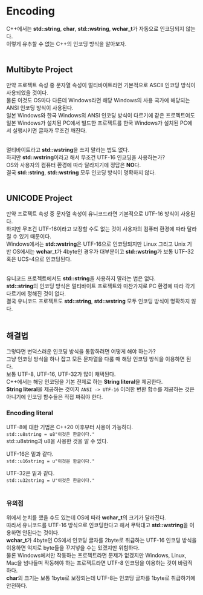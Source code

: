 # Encoding  

C++에서는 **std::string**, **char**, **std::wstring**, **wchar_t**가 자동으로 인코딩되지 않는다.  
이렇게 유추할 수 없는 C++의 인코딩 방식을 알아보자.  
&nbsp;  

## Multibyte Project  

만약 프로젝트 속성 중 문자열 속성이 멀티바이트라면 기본적으로 ASCII 인코딩 방식이 사용되었을 것이다.  
물론 이것도 OS마다 다른데 Windows라면 해당 Windows의 사용 국가에 해당되는 ANSI 인코딩 방식이 사용된다.  
일본 Windows와 한국 Windows의 ANSI 인코딩 방식이 다르기에 같은 프로젝트여도 일본 Windows가 설치된 PC에서 빌드한 프로젝트를 한국 Windows가 설치된 PC에서 실행시키면 글자가 무조건 깨진다.  
&nbsp;  

멀티바이트라고 **std::wstring**을 쓰지 말라는 법도 없다.  
하지만 **std::wstring**이라고 해서 무조건 UTF-16 인코딩을 사용하는가?  
OS와 사용자의 컴퓨터 환경에 따라 달라지기에 정답은 **NO**다.  
결국 **std::string**, **std::wstring** 모두 인코딩 방식이 명확하지 않다.   
&nbsp;  

## UNICODE Project  

만약 프로젝트 속성 중 문자열 속성이 유니코드라면 기본적으로 UTF-16 방식이 사용된다.  
하지만 무조건 UTF-16이라고 보장할 수도 없는 것이 사용자의 컴퓨터 환경에 따라 달라질 수 있기 때문이다.  
Windows에서는 **std::wstring**은 UTF-16으로 인코딩되지만 Linux 그리고 Unix 기반 OS에서는 **wchar_t**가 4byte인 경우가 대부분이고 **std::wstring**가 보통 UTF-32 혹은 UCS-4으로 인코딩된다.  
&nbsp;  

유니코드 프로젝트에서도 **std::string**을 사용하지 말라는 법은 없다.  
**std::string**의 인코딩 방식은 멀티바이트 프로젝트와 마찬가지로 PC 환경에 따라 각기 다르기에 정해진 것이 없다.  
결국 유니코드 프로젝트도 **std::string**, **std::wstring** 모두 인코딩 방식이 명확하지 않다.   
&nbsp;  

## 해결법  

그렇다면 변덕스러운 인코딩 방식을 통합하려면 어떻게 해야 하는가?  
그냥 인코딩 방식을 하나 잡고 모든 문자열을 다룰 때 해당 인코딩 방식을 이용하면 된다.  
보통 UTF-8, UTF-16, UTF-32가 많이 채택된다.  
C++에서는 해당 인코딩을 기본 전제로 하는 **String literal**을 제공한다.    
**String literal**을 제공하는 것이지 ```ANSI -> UTF-16``` 이러한 변환 함수를 제공하는 것은 아니기에 인코딩 함수들은 직접 짜줘야 한다.  

### Encoding literal  

UTF-8에 대한 기법은 C++20 이후부터 사용이 가능하다.  
```std::u8string = u8"이것은 한글이다."```  
std::u8string과 u8을 사용한 것을 알 수 있다.  

UTF-16은 밑과 같다.  
```std::u16string = u"이것은 한글이다."```  

UTF-32은 밑과 같다.  
```std::u32string = U"이것은 한글이다."```  
&nbsp;  

### 유의점  

위에서 눈치를 챘을 수도 있는데 OS에 따라 **wchar_t**의 크기가 달라진다.  
따라서 유니코드를 UTF-16 방식으로 인코딩한다고 해서 무턱대고 **std::wstring**을 이용하면 안된다는 것이다.  
**wchar_t**가 4byte인 OS에서 인코딩 글자를 2byte로 취급하는 UTF-16 인코딩 방식을 이용하면 억지로 byte들을 꾸겨넣을 수는 있겠지만 위험하다.  
물론 Windows에서만 작동하는 프로젝트라면 문제가 없겠지만 Windows, Linux, Mac을 넘나들며 작동해야 하는 프로젝트라면 UTF-8 인코딩을 이용하는 것이 바람직하다.  
**char**의 크기는 보통 1byte로 보장되는데 UTF-8는 인코딩 글자를 1byte로 취급하기에 안전하다.  
